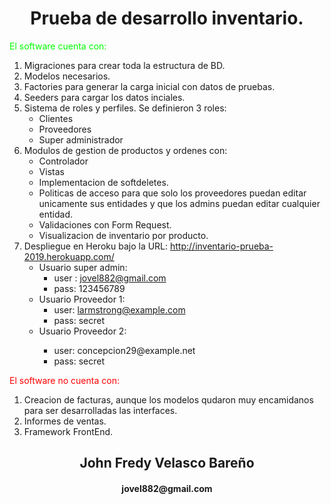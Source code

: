 <h1 style="text-align: center;">Prueba de desarrollo inventario.</h1>
<p><span style="color: #00ff00;">El software cuenta con:</span></p>
<ol>
<li>Migraciones para crear toda la estructura de BD.</li>
<li>Modelos necesarios.</li>
<li>Factories para generar la carga inicial con datos de pruebas.</li>
<li>Seeders para cargar los datos inciales.</li>
<li>Sistema de roles y perfiles. Se definieron 3 roles:
<ul>
<li>Clientes</li>
<li>Proveedores</li>
<li>Super administrador</li>
</ul>
</li>
<li>Modulos de gestion de productos y ordenes con:
<ul>
<li>Controlador</li>
<li>Vistas</li>
<li>Implementacion de softdeletes.</li>
<li>Politicas de acceso para que solo los proveedores puedan editar unicamente sus entidades y que los admins puedan editar cualquier entidad.</li>
<li>Validaciones con Form Request.</li>
<li>Visualizacion de inventario por producto.</li>
</ul>
</li>
<li>Despliegue en Heroku bajo la URL:&nbsp;<a href="http://inventario-prueba-2019.herokuapp.com/">http://inventario-prueba-2019.herokuapp.com/</a><br />
<ul>
<li>Usuario super admin:
<ul>
<li>user : <a href="mailto:jovel882@gmail.com">jovel882@gmail.com</a></li>
<li>pass: 123456789</li>
</ul>
</li>
<li>Usuario Proveedor 1:
<ul>
<li>user:&nbsp;<a href="mailto:larmstrong@example.com">larmstrong@example.com</a></li>
<li>pass: secret</li>
</ul>
</li>
<li>Usuario Proveedor 2:</li>
<ul>
<li>user:&nbsp;concepcion29@example.net</li>
<li>pass: secret</li>
</ul>
</ul>
</li>
</ol>
<p><span style="color: #ff0000;">El software no cuenta con:</span></p>
<ol>
<li>Creacion de facturas, aunque los modelos qudaron muy encamidanos para ser desarrolladas las interfaces.</li>
<li>Informes de ventas.</li>
<li>Framework FrontEnd.</li>
</ol>
<h2 style="text-align: center;">John Fredy Velasco Bare&ntilde;o</h2>
<h4 style="text-align: center;">jovel882@gmail.com</h4>
<p>&nbsp;</p>
<p>&nbsp;</p>